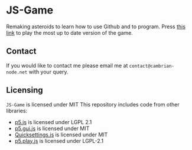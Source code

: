 # JS-Game
Remaking asteroids to learn how to use Github and to program.
Press [this link](https://cambrian-node.net/Main/index.html) to play the most up to date version of the game.

## Contact
If you would like to contact me please email me at `contact@cambrian-node.net` with your query.

## Licensing
`JS-Game` is licensed under MIT
This repository includes code from other libraries:  
* [p5.js](https://github.com/processing/p5.js) is licensed under LGPL 2.1
* [p5.gui.js](https://github.com/bitcraftlab/p5.gui) is licensed under MIT
* [Quicksettings.js](https://github.com/bit101/quicksettings) is licensed under MIT
* [p5.play.js]( https://github.com/molleindustria/p5.play/) is licensed under LGPL-2.1
